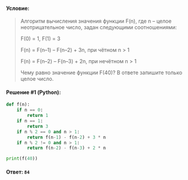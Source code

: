 #### Условие:
> Алгоритм вычисления значения функции F(n), где n – целое неотрицательное число, задан следующими соотношениями:
> 
> F(0) = 1, F(1) = 3
> 
> F(n) = F(n–1) – F(n–2) + 3n, при чётном n > 1
> 
> F(n) = F(n–2) – F(n–3) + 2n, при нечётном n > 1
> 
> Чему равно значение функции F(40)? В ответе запишите только целое число. 

#### Решение #1 (Python):
```python
def f(n):
    if n == 0:
        return 1
    if n == 1:
        return 3
    if n % 2 == 0 and n > 1:
        return f(n-1) - f(n-2) + 3 * n
    if n % 2 != 0 and n > 1:
        return f(n-2) - f(n-3) + 2 * n

print(f(40))
```

#### Ответ: `84`

